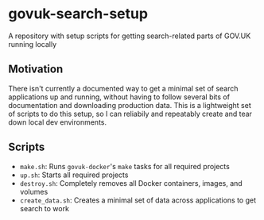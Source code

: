 # govuk-search-setup
A repository with setup scripts for getting search-related parts of GOV.UK running locally

## Motivation
There isn't currently a documented way to get a minimal set of search applications up and running,
without having to follow several bits of documentation and downloading production data. This is a
lightweight set of scripts to do this setup, so I can reliabily and repeatably create and tear down
local dev environments.

## Scripts
- `make.sh`: Runs `govuk-docker`'s `make` tasks for all required projects
- `up.sh`: Starts all required projects
- `destroy.sh`: Completely removes all Docker containers, images, and volumes
- `create_data.sh`: Creates a minimal set of data across applications to get search to work
